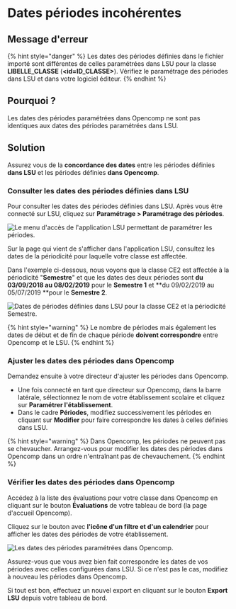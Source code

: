 # Dates périodes incohérentes

## Message d'erreur

{% hint style="danger" %}
Les dates des périodes définies dans le fichier importé sont différentes de celles paramétrées dans LSU pour la classe **LIBELLE_CLASSE** (**\<id=ID_CLASSE>**). Vérifiez le paramétrage des périodes dans LSU et dans votre logiciel éditeur.
{% endhint %}

## Pourquoi ?

Les dates des périodes paramétrées dans Opencomp ne sont pas identiques aux dates des périodes paramétrées dans LSU.

## Solution

Assurez vous de la **concordance des dates** entre les périodes définies **dans LSU** et les périodes définies **dans Opencomp**.

### Consulter les dates des périodes définies dans LSU

Pour consulter les dates des périodes définies dans LSU. Après vous être connecté sur LSU, cliquez sur **Paramétrage **>** Paramétrage des périodes**.

![Le menu d'accès de l'application LSU permettant de paramétrer les périodes.](../../.gitbook/assets/périodes.png)

Sur la page qui vient de s'afficher dans l'application LSU, consultez les dates de la périodicité pour laquelle votre classe est affectée.

Dans l'exemple ci-dessous, nous voyons que la classe CE2 est affectée à la périodicité "**Semestre**" et que les dates des deux périodes sont **du 03/09/2018 au 08/02/2019** pour le **Semestre 1** et **du 09/02/2019 au 05/07/2019 **pour le **Semestre 2**.

![Dates de périodes définies dans LSU pour la classe CE2 et la périodicité Semestre.](../../.gitbook/assets/classepériodes.png)

{% hint style="warning" %}
Le nombre de périodes mais également les dates de début et de fin de chaque période **doivent correspondre** entre Opencomp et le LSU.
{% endhint %}

### Ajuster les dates des périodes dans Opencomp

Demandez ensuite à votre directeur d'ajuster les périodes dans Opencomp.

* Une fois connecté en tant que directeur sur Opencomp, dans la barre latérale, sélectionnez le nom de votre établissement scolaire et cliquez sur **Paramétrer l'établissement**.
* Dans le cadre **Périodes**, modifiez successivement les périodes en cliquant sur **Modifier** pour faire correspondre les dates à celles définies dans LSU.

{% hint style="warning" %}
Dans Opencomp, les périodes ne peuvent pas se chevaucher. Arrangez-vous pour modifier les dates des périodes dans Opencomp dans un ordre n'entraînant pas de chevauchement.
{% endhint %}

### Vérifier les dates des périodes dans Opencomp

Accédez à la liste des évaluations pour votre classe dans Opencomp en cliquant sur le bouton **Évaluations** de votre tableau de bord (la page d'accueil Opencomp).

Cliquez sur le bouton avec **l'icône d'un filtre et d'un calendrier** pour afficher les dates des périodes de votre établissement.

![Les dates des périodes paramétrées dans Opencomp.](../../.gitbook/assets/périodes_opencomp.png)

Assurez-vous que vous avez bien fait correspondre les dates de vos périodes avec celles configurées dans LSU. Si ce n'est pas le cas, modifiez à nouveau les périodes dans Opencomp.

Si tout est bon, effectuez un nouvel export en cliquant sur le bouton **Export LSU** depuis votre tableau de bord.
